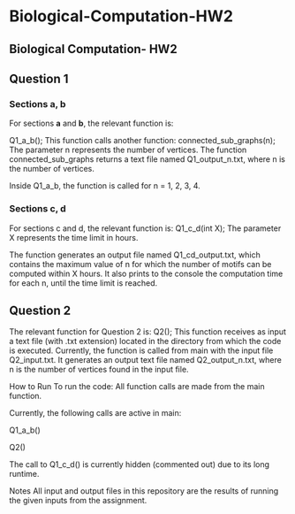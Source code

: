 # Biological-Computation-HW2
Biological Computation- HW2
---

## Question 1

### Sections a, b

For sections **a** and **b**, the relevant function is:

Q1_a_b();
This function calls another function:
connected_sub_graphs(n);
The parameter n represents the number of vertices.
The function connected_sub_graphs returns a text file named Q1_output_n.txt, where n is the number of vertices.

Inside Q1_a_b, the function is called for n = 1, 2, 3, 4.

### Sections c, d
For sections c and d, the relevant function is:
Q1_c_d(int X);
The parameter X represents the time limit in hours.

The function generates an output file named Q1_cd_output.txt, which contains the maximum value of n for which the number of motifs can be computed within X hours.
It also prints to the console the computation time for each n, until the time limit is reached.

## Question 2
The relevant function for Question 2 is:
Q2();
This function receives as input a text file (with .txt extension) located in the directory from which the code is executed.
Currently, the function is called from main with the input file Q2_input.txt.
It generates an output text file named Q2_output_n.txt, where n is the number of vertices found in the input file.

How to Run
To run the code:
All function calls are made from the main function.

Currently, the following calls are active in main:

Q1_a_b()

Q2()

The call to Q1_c_d() is currently hidden (commented out) due to its long runtime.

Notes
All input and output files in this repository are the results of running the given inputs from the assignment.
